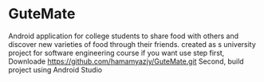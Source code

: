 # GuteMate
Android application for college students to share food with others and discover new varieties of food through their friends.
created as s university project for software engineering course 
if you want use step
first, Downloade
https://github.com/hamamyazjy/GuteMate.git
Second, build project using Android Studio
